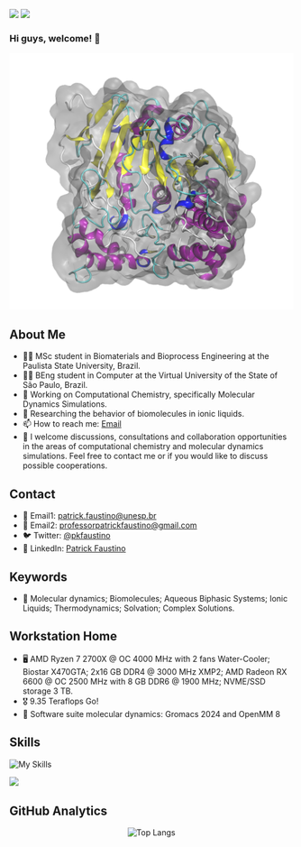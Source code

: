 ![](https://komarev.com/ghpvc/?username=patrickallanfaustino&color=brightgreen&style=for-the-badge&abbreviated=true)
![](https://img.shields.io/github/repo-size/patrickallanfaustino/patrickallanfaustino?style=for-the-badge)

### Hi guys, welcome! 👋

<div align="center">
  
<img src="md.gif" alt="protein">

</div>

## About Me

- 👨‍🎓 MSc student in Biomaterials and Bioprocess Engineering at the Paulista State University, Brazil.
- 👨‍🎓 BEng student in Computer at the Virtual University of the State of São Paulo, Brazil.
- 🔬 Working on Computational Chemistry, specifically Molecular Dynamics Simulations.
- 💼 Researching the behavior of biomolecules in ionic liquids.
- 📫 How to reach me: [Email](mailto:patrickfaustino@hotmail.com)
- 💬 I welcome discussions, consultations and collaboration opportunities in the areas of computational chemistry and molecular dynamics simulations. Feel free to contact me or if you would like to discuss possible cooperations.

## Contact

- 📧 Email1: [patrick.faustino@unesp.br](patrick.faustino@unesp.br)
- 📧 Email2: [professorpatrickfaustino@gmail.com](professorpatrickfaustino@gmail.com)
- 🐦 Twitter: [@pkfaustino](https://x.com/pkfaustino)
- 💼 LinkedIn: [Patrick Faustino](https://linkedin.com/in/pckfaustino)

## Keywords

- 🔑 Molecular dynamics; Biomolecules; Aqueous Biphasic Systems; Ionic Liquids; Thermodynamics; Solvation; Complex Solutions.

## Workstation Home
- 🖥️ AMD Ryzen 7 2700X @ OC 4000 MHz with 2 fans Water-Cooler; Biostar X470GTA; 2x16 GB DDR4 @ 3000 MHz XMP2; AMD Radeon RX 6600 @ OC 2500 MHz with 8 GB DDR6 @ 1900 MHz; NVME/SSD storage 3 TB.
- 🎖️ 9.35 Teraflops Go!
- 🧬 Software suite molecular dynamics: Gromacs 2024 and OpenMM 8

## Skills

![My Skills](https://go-skill-icons.vercel.app/api/icons?i=ableton,anaconda,arduino,autocad,bash,bootstrap,chatgpt,claude,cmake,c,cs,cpp,css,cuda,digitalocean,discord,dreamweaver,excel,gemini,gromacs,git,github,html,jquery,julia,jupyter,latex,mariadb,markdown,matplotlib,mysql,notepadpp,numpy,openmm,pandas,perl,photoshop,php,powerpoint,powershell,python,scikitlearn,scipy,seaborn,scratch,sqlite,terminal,ubuntu,vim,visualstudio,vscode,wsl,word,windows&theme=light&perline=13)

![](https://github-profile-trophy.vercel.app/?username=patrickallanfaustino&theme=light)

## GitHub Analytics

<div align="center">
  
![Top Langs](https://github-readme-stats.vercel.app/api/top-langs/?username=patrickallanfaustino&theme=light)

</div>
